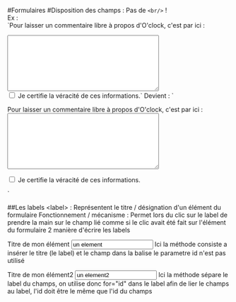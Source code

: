 #Formulaires
#Disposition des champs :
Pas de `<br/>` !  
Ex :   
`<label for="comment">Pour laisser un commentaire libre à propos d'O'clock, c'est par ici :</label>
<textarea placeholder="" name="comment" rows="8" cols="40"></textarea>
<br/>
<input type="checkbox" name="certification" value="">
<label for="certification">Je certifie la véracité de ces informations.</label>`
Devient :
`<p>
  <label for="comment">Pour laisser un commentaire libre à propos d'O'clock, c'est par ici :</label>
  <textarea placeholder="" name="comment" rows="8" cols="40"></textarea>
</p>
<p>
  <input type="checkbox" name="certification" value="">
  <label for="certification">Je certifie la véracité de ces informations.</label>
</p>`

##Les labels 
&lt;label&gt; : Représentent le titre / désignation d'un élément du formulaire
Fonctionnement / mécanisme : Permet lors du clic sur le label de prendre la main sur le champ lié comme si le clic 
avait été fait sur l'élément du formulaire
2 manière d'écrire les labels

<label>
Titre de mon élément 
<input type="text" name="mon_element" value="un element" id="id_du_champ"/>
</label>
Ici la méthode consiste a insérer le titre (le label) et le champ dans la balise <label> le parametre id n'est pas utilisé 

<label for="id_du_champ2">Titre de mon élément2</label>
<input type="text" name="mon_element2" value="un element2" id="id_du_champ2"/>
Ici la méthode sépare le label du champs, on utilise donc for="id" dans le label afin de lier le champs au label, l'id doit être
le même que l'id du champs
